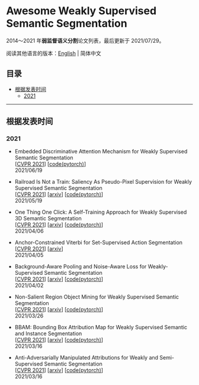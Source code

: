 # Awesome Weakly Supervised Semantic Segmentation

2014～2021 年**弱监督语义分割**论文列表，最后更新于 2021/07/29。

阅读其他语言的版本：[English](./README.md) | 简体中文

## 目录

* [根据发表时间](#根据发表时间)
    * [2021](#2021)

---

## 根据发表时间

### 2021

* Embedded Discriminative Attention Mechanism for Weakly Supervised Semantic Segmentation<br/>
[[CVPR 2021](https://openaccess.thecvf.com/content/CVPR2021/html/Wu_Embedded_Discriminative_Attention_Mechanism_for_Weakly_Supervised_Semantic_Segmentation_CVPR_2021_paper.html)]
[[code(pytorch)](https://github.com/allenwu97/EDAM)]<br/>
2021/06/19

* Railroad Is Not a Train: Saliency As Pseudo-Pixel Supervision for Weakly Supervised Semantic Segmentation<br/>
[[CVPR 2021](https://openaccess.thecvf.com/content/CVPR2021/html/Lee_Railroad_Is_Not_a_Train_Saliency_As_Pseudo-Pixel_Supervision_for_CVPR_2021_paper.html)]
[[arxiv](https://arxiv.org/abs/2105.08965)]
[[code(pytorch)](https://github.com/halbielee/EPS)]<br/>
2021/05/19

* One Thing One Click: A Self-Training Approach for Weakly Supervised 3D Semantic Segmentation<br/>
[[CVPR 2021](https://openaccess.thecvf.com/content/CVPR2021/html/Liu_One_Thing_One_Click_A_Self-Training_Approach_for_Weakly_Supervised_CVPR_2021_paper.html)]
[[arxiv](https://arxiv.org/abs/2104.02246)]
[[code(pytorch)](https://github.com/liuzhengzhe/One-Thing-One-Click)]<br/>
2021/04/06

* Anchor-Constrained Viterbi for Set-Supervised Action Segmentation<br/>
[[CVPR 2021](https://openaccess.thecvf.com/content_CVPR_2020/html/Li_Set-Constrained_Viterbi_for_Set-Supervised_Action_Segmentation_CVPR_2020_paper.html)]
[[arxiv](https://arxiv.org/abs/2104.02113)]<br/>
2021/04/05

* Background-Aware Pooling and Noise-Aware Loss for Weakly-Supervised Semantic Segmentation<br/>
[[CVPR 2021](https://openaccess.thecvf.com/content/CVPR2021/html/Oh_Background-Aware_Pooling_and_Noise-Aware_Loss_for_Weakly-Supervised_Semantic_Segmentation_CVPR_2021_paper.html)]
[[arxiv](https://arxiv.org/abs/2104.00905)]
[[code(pytorch)](https://github.com/cvlab-yonsei/BANA)]<br/>
2021/04/02

* Non-Salient Region Object Mining for Weakly Supervised Semantic Segmentation<br/>
[[CVPR 2021](https://openaccess.thecvf.com/content/CVPR2021/html/Yao_Non-Salient_Region_Object_Mining_for_Weakly_Supervised_Semantic_Segmentation_CVPR_2021_paper.html)]
[[arxiv](https://arxiv.org/abs/2103.14581)]
[[code(pytorch)](https://github.com/NUST-Machine-Intelligence-Laboratory/nsrom)]<br/>
2021/03/26

* BBAM: Bounding Box Attribution Map for Weakly Supervised Semantic and Instance Segmentation<br/>
[[CVPR 2021](https://openaccess.thecvf.com/content/CVPR2021/html/Lee_BBAM_Bounding_Box_Attribution_Map_for_Weakly_Supervised_Semantic_and_CVPR_2021_paper.html)]
[[arxiv](https://arxiv.org/abs/2103.08907)]
[[code(pytorch)](https://github.com/jbeomlee93/BBAM)]<br/>
2021/03/16

* Anti-Adversarially Manipulated Attributions for Weakly and Semi-Supervised Semantic Segmentation<br/>
[[CVPR 2021](https://openaccess.thecvf.com/content/CVPR2021/html/Lee_Anti-Adversarially_Manipulated_Attributions_for_Weakly_and_Semi-Supervised_Semantic_Segmentation_CVPR_2021_paper.html)]
[[arxiv](https://arxiv.org/abs/2103.08896)]
[[code(pytorch)](https://github.com/jbeomlee93/AdvCAM)]<br/>
2021/03/16
